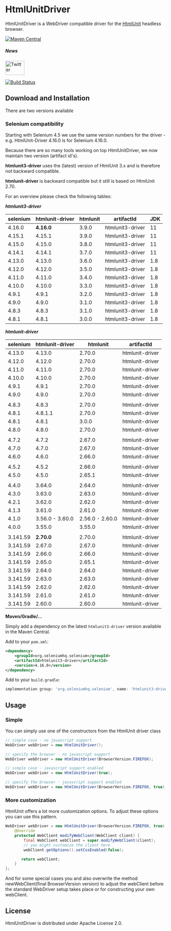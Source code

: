 # HtmlUnitDriver

HtmlUnitDriver is a WebDriver compatible driver for the [HtmlUnit](https://www.htmlunit.org) headless browser.

[![Maven Central](https://maven-badges.herokuapp.com/maven-central/org.seleniumhq.selenium/htmlunit3-driver/badge.svg)](https://maven-badges.herokuapp.com/maven-central/org.seleniumhq.selenium/htmlunit3-driver)

##### News
[<img src="https://www.htmlunit.org/images/logos/twitter.png" alt="Twitter" height="44" width="60">](https://twitter.com/HtmlUnit)

[![Build Status](https://jenkins.wetator.org/buildStatus/icon?job=HtmlUnitDriver+-+Selenium+4)](https://jenkins.wetator.org/view/HtmlUnit%20Driver/job/HtmlUnitDriver%20-%20Selenium%204/)

## Download and Installation

There are two versions available

### Selenium compatibility

Starting with Selenium 4.5 we use the same version numbers for the driver - e.g. HtmlUnit-Driver 4.16.0
is for Selenium 4.16.0.

Because there are so many tools working on top HtmlUnitDriver, we now maintain two version (artifact id's).

**htmlunit3-driver** uses the (latest) version of HtmlUnit 3.x and is therefore not backward compatible.

**htmlunit-driver** is backward compatible but it still is based on HtmlUnit 2.70.

For an overview please check the following tables:

***htmlunit3-driver***

| selenium | htmlunit-driver |    htmlunit     |    artifactId    |  JDK |
|----------|-----------------|-----------------|------------------|------|
|   4.16.0 |      **4.16.0** |          3.9.0  | htmlunit3-driver |   11 |
|   4.15.1 |          4.15.1 |          3.9.0  | htmlunit3-driver |   11 |
|   4.15.0 |          4.15.0 |          3.8.0  | htmlunit3-driver |   11 |
|   4.14.1 |          4.14.1 |          3.7.0  | htmlunit3-driver |   11 |
|   4.13.0 |          4.13.0 |          3.6.0  | htmlunit3-driver |  1.8 |
|   4.12.0 |          4.12.0 |          3.5.0  | htmlunit3-driver |  1.8 |
|   4.11.0 |          4.11.0 |          3.4.0  | htmlunit3-driver |  1.8 |
|   4.10.0 |          4.10.0 |          3.3.0  | htmlunit3-driver |  1.8 |
|    4.9.1 |           4.9.1 |          3.2.0  | htmlunit3-driver |  1.8 |
|    4.9.0 |           4.9.0 |          3.1.0  | htmlunit3-driver |  1.8 |
|    4.8.3 |           4.8.3 |          3.1.0  | htmlunit3-driver |  1.8 |
|    4.8.1 |           4.8.1 |          3.0.0  | htmlunit3-driver |  1.8 |


***htmlunit-driver***

| selenium | htmlunit-driver |    htmlunit     |    artifactId    |
|----------|-----------------|-----------------|------------------|
|   4.13.0 |          4.13.0 |          2.70.0 |  htmlunit-driver |
|   4.12.0 |          4.12.0 |          2.70.0 |  htmlunit-driver |
|   4.11.0 |          4.11.0 |          2.70.0 |  htmlunit-driver |
|   4.10.0 |          4.10.0 |          2.70.0 |  htmlunit-driver |
|    4.9.1 |           4.9.1 |          2.70.0 |  htmlunit-driver |
|    4.9.0 |           4.9.0 |          2.70.0 |  htmlunit-driver |
|          |                 |                 |                  |
|    4.8.3 |           4.8.3 |          2.70.0 |  htmlunit-driver |
|    4.8.1 |         4.8.1.1 |          2.70.0 |  htmlunit-driver |
|    4.8.1 |           4.8.1 |          3.0.0  |  htmlunit-driver |
|    4.8.0 |           4.8.0 |          2.70.0 |  htmlunit-driver |
|          |                 |                 |                  |
|    4.7.2 |           4.7.2 |          2.67.0 |  htmlunit-driver |
|    4.7.0 |           4.7.0 |          2.67.0 |  htmlunit-driver |
|    4.6.0 |           4.6.0 |          2.66.0 |  htmlunit-driver |
|          |                 |                 |                  |
|    4.5.2 |           4.5.2 |          2.66.0 |  htmlunit-driver |
|    4.5.0 |           4.5.0 |          2.65.1 |  htmlunit-driver |
|          |                 |                 |                  |
|    4.4.0 |          3.64.0 |          2.64.0 |  htmlunit-driver |
|    4.3.0 |          3.63.0 |          2.63.0 |  htmlunit-driver |
|    4.2.1 |          3.62.0 |          2.62.0 |  htmlunit-driver |
|    4.1.3 |          3.61.0 |          2.61.0 |  htmlunit-driver |
|    4.1.0 | 3.56.0 - 3.60.0 | 2.56.0 - 2.60.0 |  htmlunit-driver |
|    4.0.0 |          3.55.0 |          3.55.0 |  htmlunit-driver |
|          |                 |                 |                  |
| 3.141.59 |      **2.70.0** |          2.70.0 |  htmlunit-driver |
| 3.141.59 |          2.67.0 |          2.67.0 |  htmlunit-driver |
| 3.141.59 |          2.66.0 |          2.66.0 |  htmlunit-driver |
| 3.141.59 |          2.65.0 |          2.65.1 |  htmlunit-driver |
| 3.141.59 |          2.64.0 |          2.64.0 |  htmlunit-driver |
| 3.141.59 |          2.63.0 |          2.63.0 |  htmlunit-driver |
| 3.141.59 |          2.62.0 |          2.62.0 |  htmlunit-driver |
| 3.141.59 |          2.61.0 |          2.61.0 |  htmlunit-driver |
| 3.141.59 |          2.60.0 |          2.60.0 |  htmlunit-driver |


**Maven/Gradle/...**

Simply add a dependency on the latest `htmlunit3-driver` version available in the Maven Central.

Add to your `pom.xml`:

```xml
<dependency>
    <groupId>org.seleniumhq.selenium</groupId>
    <artifactId>htmlunit3-driver</artifactId>
    <version>4.16.0</version>
</dependency>
```

Add to your `build.gradle`:

```groovy
implementation group: 'org.seleniumhq.selenium', name: 'htmlunit3-driver', version: '4.16.0'
```


## Usage

### Simple

You can simply use one of the constructors from the HtmlUnit driver class

```java
// simple case - no javascript support
WebDriver webDriver = new HtmlUnitDriver();
```

```java
// specify the browser - no javascript support
WebDriver webDriver = new HtmlUnitDriver(BrowserVersion.FIREFOX);
```

```java
// simple case - javascript support enabled
WebDriver webDriver = new HtmlUnitDriver(true);
```

```java
// specify the browser - javascript support enabled
WebDriver webDriver = new HtmlUnitDriver(BrowserVersion.FIREFOX, true);
```


### More customization

HtmlUnit offers a lot more customization options. To adjust these options you can use this pattern.

```java
WebDriver webDriver = new HtmlUnitDriver(BrowserVersion.FIREFOX, true) {
    @Override
    protected WebClient modifyWebClient(WebClient client) {
        final WebClient webClient = super.modifyWebClient(client);
        // you might customize the client here
        webClient.getOptions().setCssEnabled(false);

       return webClient;
    }
};
```

And for some special cases you and also overwrite the method newWebClient(final BrowserVersion version) to
adjust the webClient before the standard WebDriver setup takes place or for constructing your
own webClient.


## License

HtmlUnitDriver is distributed under Apache License 2.0.

